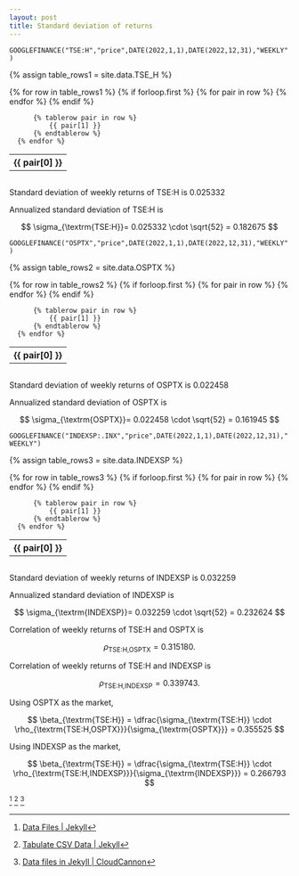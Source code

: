 ```yaml
---
layout: post
title: Standard deviation of returns
---
```


`GOOGLEFINANCE("TSE:H","price",DATE(2022,1,1),DATE(2022,12,31),"WEEKLY")`

{% assign table_rows1 = site.data.TSE_H %}

<div style="overflow-x:auto;">
  <table>
      {% for row in table_rows1 %}
          {% if forloop.first %}
              <tr>
                  {% for pair in row %}
                      <th>
                          {{ pair[0] }}
                      </th>
                  {% endfor %}
              </tr>
          {% endif %}

          {% tablerow pair in row %}
              {{ pair[1] }}
          {% endtablerow %}
      {% endfor %}
  </table>
</div>

Standard deviation of weekly returns of TSE:H is 0.025332

Annualized standard deviation of TSE:H is

$$
\sigma_{\textrm{TSE:H}}= 0.025332 \cdot \sqrt{52} = 0.182675
$$

`GOOGLEFINANCE("OSPTX","price",DATE(2022,1,1),DATE(2022,12,31),"WEEKLY")`

{% assign table_rows2 = site.data.OSPTX %}

<div style="overflow-x:auto;">
  <table>
      {% for row in table_rows2 %}
          {% if forloop.first %}
              <tr>
                  {% for pair in row %}
                      <th>
                          {{ pair[0] }}
                      </th>
                  {% endfor %}
              </tr>
          {% endif %}

          {% tablerow pair in row %}
              {{ pair[1] }}
          {% endtablerow %}
      {% endfor %}
  </table>
</div>

Standard deviation of weekly returns of OSPTX is 0.022458

Annualized standard deviation of OSPTX is

$$
\sigma_{\textrm{OSPTX}}= 0.022458 \cdot \sqrt{52} = 0.161945
$$

`GOOGLEFINANCE("INDEXSP:.INX","price",DATE(2022,1,1),DATE(2022,12,31),"WEEKLY")`

{% assign table_rows3 = site.data.INDEXSP %}

<div style="overflow-x:auto;">
  <table>
      {% for row in table_rows3 %}
          {% if forloop.first %}
              <tr>
                  {% for pair in row %}
                      <th>
                          {{ pair[0] }}
                      </th>
                  {% endfor %}
              </tr>
          {% endif %}

          {% tablerow pair in row %}
              {{ pair[1] }}
          {% endtablerow %}
      {% endfor %}
  </table>
</div>

Standard deviation of weekly returns of INDEXSP is 0.032259

Annualized standard deviation of INDEXSP is

$$
\sigma_{\textrm{INDEXSP}}= 0.032259 \cdot \sqrt{52} = 0.232624
$$

Correlation of weekly returns of TSE:H and OSPTX is

$$
\rho_{\textrm{TSE:H,OSPTX}} = 0.315180.
$$

Correlation of weekly returns of TSE:H and INDEXSP is

$$
\rho_{\textrm{TSE:H,INDEXSP}} = 0.339743.
$$

Using OSPTX as the market,

$$
\beta_{\textrm{TSE:H}} = \dfrac{\sigma_{\textrm{TSE:H}} \cdot \rho_{\textrm{TSE:H,OSPTX}}}{\sigma_{\textrm{OSPTX}}} = 0.355525
$$

Using INDEXSP as the market,

$$
\beta_{\textrm{TSE:H}} = \dfrac{\sigma_{\textrm{TSE:H}} \cdot \rho_{\textrm{TSE:H,INDEXSP}}}{\sigma_{\textrm{INDEXSP}}} = 0.266793
$$


  
[^1] [^2] [^3]

[^1]: [Data Files \| Jekyll](https://jekyllrb.com/docs/datafiles/)

[^2]: [Tabulate CSV Data \| Jekyll](https://jekyllrb.com/tutorials/csv-to-table/)

[^3]: [Data files in Jekyll \| CloudCannon](https://cloudcannon.com/community/learn/jekyll-tutorial/introduction-to-jekyll-data-files/)